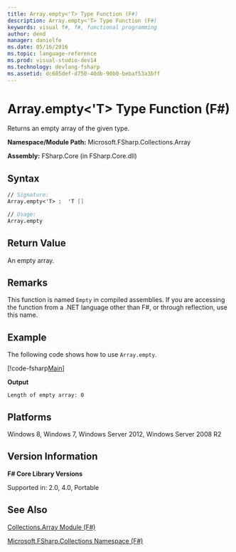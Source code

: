 ```yaml
---
title: Array.empty<'T> Type Function (F#)
description: Array.empty<'T> Type Function (F#)
keywords: visual f#, f#, functional programming
author: dend
manager: danielfe
ms.date: 05/16/2016
ms.topic: language-reference
ms.prod: visual-studio-dev14
ms.technology: devlang-fsharp
ms.assetid: dc605def-d750-40db-90b0-bebaf53a3bff 
---
```


# Array.empty<'T> Type Function (F#)

Returns an empty array of the given type.

**Namespace/Module Path:** Microsoft.FSharp.Collections.Array

**Assembly:** FSharp.Core (in FSharp.Core.dll)


## Syntax

```fsharp
// Signature:
Array.empty<'T> :  'T []

// Usage:
Array.empty
```

## Return Value

An empty array.

## Remarks
This function is named `Empty` in compiled assemblies. If you are accessing the function from a .NET language other than F#, or through reflection, use this name.

## Example

The following code shows how to use `Array.empty`.

[!code-fsharp[Main](snippets/fsarrays/snippet44.fs)]

**Output**

```
Length of empty array: 0
```

## Platforms
Windows 8, Windows 7, Windows Server 2012, Windows Server 2008 R2

## Version Information
**F# Core Library Versions**

Supported in: 2.0, 4.0, Portable

## See Also
[Collections.Array Module &#40;F&#35;&#41;](Collections.Array-Module-%5BFSharp%5D.md)

[Microsoft.FSharp.Collections Namespace &#40;F&#35;&#41;](Microsoft.FSharp.Collections-Namespace-%5BFSharp%5D.md)